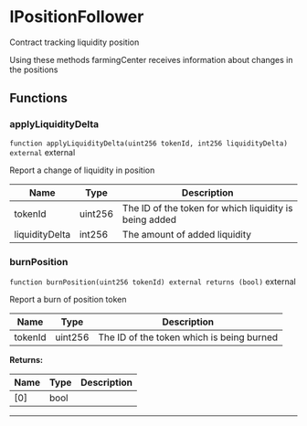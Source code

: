 

# IPositionFollower


Contract tracking liquidity position

Using these methods farmingCenter receives information about changes in the positions





## Functions
### applyLiquidityDelta


`function applyLiquidityDelta(uint256 tokenId, int256 liquidityDelta) external`  external

Report a change of liquidity in position



| Name | Type | Description |
| ---- | ---- | ----------- |
| tokenId | uint256 | The ID of the token for which liquidity is being added |
| liquidityDelta | int256 | The amount of added liquidity |


### burnPosition


`function burnPosition(uint256 tokenId) external returns (bool)`  external

Report a burn of position token



| Name | Type | Description |
| ---- | ---- | ----------- |
| tokenId | uint256 | The ID of the token which is being burned |

**Returns:**

| Name | Type | Description |
| ---- | ---- | ----------- |
| [0] | bool |  |





---

